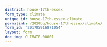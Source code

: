 ```yaml
---
district: house-17th-essex
form_type: climate
unique_id: house-17th-essex-climate
permalink: /2020bq/house-17th-essex/climate/
form_id: '201705916871054'
layout: form
doc_img: CLIMATE-00001
---
```


